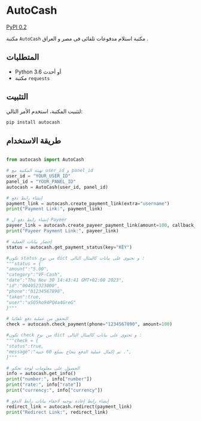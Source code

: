 # AutoCash
[PyPI 0.2](https://pypi.org/project/autocash/0.1/)

مكتبة `AutoCash` مكتبة استلام مدفوعات تلقائى فى مصر و العراق .

## المتطلبات

- Python 3.6 أو أحدث
- مكتبة `requests`

## التثبيت

لتثبيت المكتبة، استخدم الأمر التالي:

```bash
pip install autocash
```

## طريقة الاستخدام

```python

from autocash import AutoCash

# تهيئة المكتبة مع user_id و panel_id
user_id = "YOUR_USER_ID"
panel_id = "YOUR_PANEL_ID"
autocash = AutoCash(user_id, panel_id)

# إنشاء رابط دفع
payment_link = autocash.create_payment_link(extra="username")
print("Payment Link:", payment_link)

# إنشاء رابط دفع ل Payeer
payeer_link = autocash.create_payeer_payment_link(amount=100, callback_link="https://yourcallback.url")
print("Payeer Payment Link:", payeer_link)

# إحضار بيانات العملية
status = autocash.get_payment_status(key="KEY")

#تكون status من نوع dict و تحتوى على بيانات كالمثال التالى :
"""status = {
"amount":"5.00",
"category":"VF-Cash",
"date":"Thu Nov 30 14:43:41 GMT+02:00 2023",
"id":"004952323000",
"phone":"01234567890",
"taken":true,
"user":"uSQ5ho94PQ4a4GreG"
}"""

# التحقق من عملية دفع تلقائيا
check = autocash.check_payment(phone="1234567890", amount=100)

#تكون check من نوع dict و تحتوى على بيانات كالمثال التالى :
"""check = {
"status":true,
"message":"تم إكمال عملية الدفع بنجاح بمبلغ 60 جنية .",
}"""

# الحصول على معلومات لوحة تحكم
info = autocash.get_info()
print("number:", info["number"])
print("rate:", info["rate"])
print("currency:", info["currency"])

# إنشاء رابط إعادة توجيه لاخفاء بيانات رابط الدفع
redirect_link = autocash.redirect(payment_link)
print("Redirect Link:", redirect_link)

```
